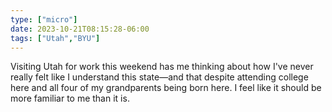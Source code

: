 ```yaml
---
type: ["micro"]
date: 2023-10-21T08:15:28-06:00
tags: ["Utah","BYU"]
---
```

Visiting Utah for work this weekend has me thinking about how I've never really felt like I understand this state—and that despite attending college here and all four of my grandparents being born here. I feel like it should be more familiar to me than it is.
